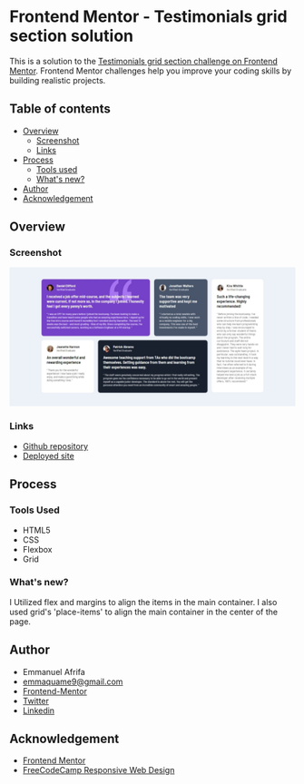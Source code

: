 # Frontend Mentor - Testimonials grid section solution

This is a solution to the [Testimonials grid section challenge on Frontend Mentor](https://www.frontendmentor.io/challenges/testimonials-grid-section-Nnw6J7Un7). Frontend Mentor challenges help you improve your coding skills by building realistic projects. 

## Table of contents
- [Overview](#overview)
    - [Screenshot](#screenshot)
    - [Links](#links)
- [Process](#process)
    - [Tools used](#tools-used)
    - [What's new?](#whats-new)
- [Author](#author)
- [Acknowledgement](#acknowledgement)


## Overview
### Screenshot
![Screenshot of the webpage](./images/Web%20capture_8-5-2023_213036_127.0.0.1.jpeg)

### Links
- [Github repository](#)
- [Deployed site](#)

## Process
### Tools Used
- HTML5
- CSS
- Flexbox
- Grid

### What's new?
I Utilized flex and margins to align the items in the main container. I also used grid's 'place-items' to align the main container in the center of the page.

## Author
- Emmanuel Afrifa
- [emmaquame9@gmail.com](mailto:emmaquame9@gmail.com)
- [Frontend-Mentor](https://www.frontendmentor.io/profile/Emmanuel-Afrifa)
- [Twitter](https://twitter.com/Emma33712365)
- [Linkedin](https://www.linkedin.com/in/emmanuel-afrifa-840674214/)

## Acknowledgement
- [Frontend Mentor](https://www.frontendmentor.io/)
- [FreeCodeCamp Responsive Web Design](https://www.freecodecamp.org/learn/responsive-web-design/)

